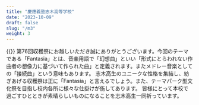 ```yaml
---
title: "慶應義塾志木高等学校"
date: "2023-10-09"
draft: false
slug: "/m3"
weight: 3
---
```

{{<bolder text = "第76回収穫祭実行委員長 富澤克樹">}}
 第76回収穫祭にお越しいただき誠にありがとうございます。今回のテーマである「Fantasia」とは、音楽用語で「幻想曲」といい「形式にとらわれない作曲者の想像力に基づいて作られた曲」と定義されます。またメドレー音楽としての「接続曲」という意味もあります。 志木高生のユニークな性格を集結し、紡ぎあげる収穫祭は正に「Fantasia」と言えるでしょう。また、テーマパーク型文化祭を目指し校内各所に様々な仕掛けが施してあります。 皆様にとって本校で過ごすひとときが素晴らしいものになることを志木高生一同祈っています。